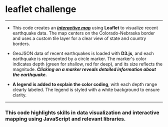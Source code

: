 # leaflet challenge
___


* This code creates an ***[interactive map](http://127.0.0.1:5500/index.html)*** using **Leaflet** to visualize recent earthquake data. The map centers on the Colorado-Nebraska border and uses a custom tile layer for a clear view of state and country borders.

* GeoJSON data of recent earthquakes is loaded with **D3.js**, and each earthquake is represented by a circle marker. The marker's color indicates depth (green for shallow, red for deep), and its size reflects the magnitude. ***Clicking on a marker reveals detailed information about the earthquake.***

* **A legend is added to explain the color coding**, with each depth range clearly labeled. The legend is styled with a white background to ensure clarity. 
___

### This code highlights skills in data visualization and interactive mapping using JavaScript and relevant libraries.